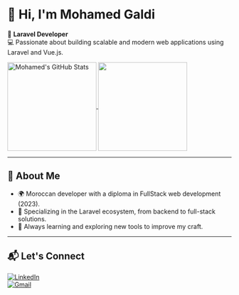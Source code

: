 # 👋 Hi, I'm Mohamed Galdi  

🎯 **Laravel Developer**  
💻 Passionate about building scalable and modern web applications using Laravel and Vue.js.

<a href="https://github.com/anuraghazra/github-readme-stats">
  <img height=200 align="center" src="https://github-readme-stats.vercel.app/api?username=Mohamed-Galdi&hide=issues,contribs&rank_icon=github&include_all_commits=true&card_width=200" alt="Mohamed's GitHub Stats" " />
</a>
<a href="https://github.com/anuraghazra/convoychat">
  <img height=200 align="center" src="https://github-readme-stats.vercel.app/api/top-langs?username=Mohamed-Galdi&layout=compact&langs_count=8&card_width=33%" />
</a>

---

## 🚀 About Me  
- 🌍 Moroccan developer with a diploma in FullStack web development (2023).  
- 🔧 Specializing in the Laravel ecosystem, from backend to full-stack solutions.  
- 🌱 Always learning and exploring new tools to improve my craft.  

---

## 📬 Let's Connect  
[![LinkedIn](https://img.shields.io/badge/LinkedIn-MohamedGaldi-blue?style=flat&logo=linkedin)](https://www.linkedin.com/in/mohamedgaldi)  
[![Gmail](https://img.shields.io/badge/Email-mohamedgaldi@gmail.com-red?style=flat&logo=gmail)](mailto:mohamedgaldi@gmail.com)  
